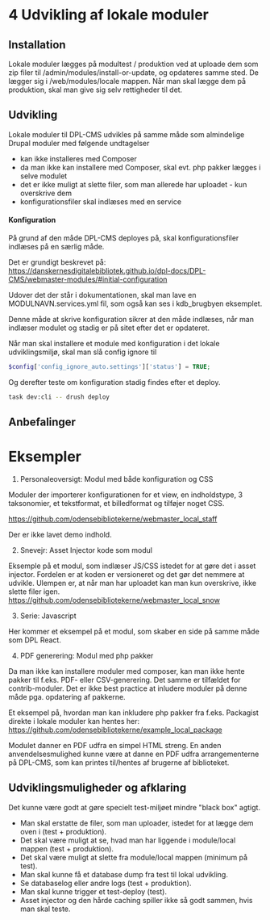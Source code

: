 # 4 Udvikling af lokale moduler

## Installation

Lokale moduler lægges på modultest / produktion ved at uploade dem som zip filer til /admin/modules/install-or-update, og opdateres samme sted. De lægger sig i /web/modules/locale mappen.
Når man skal lægge dem på produktion, skal man give sig selv rettigheder til det.

## Udvikling

Lokale moduler til DPL-CMS udvikles på samme måde som almindelige Drupal moduler med følgende undtagelser

- kan ikke installeres med Composer
- da man ikke kan installere med Composer, skal evt. php pakker lægges i selve modulet
- det er ikke muligt at slette filer, som man allerede har uploadet - kun overskrive dem
- konfigurationsfiler skal indlæses med en service

#### Konfiguration

På grund af den måde DPL-CMS deployes på, skal konfigurationsfiler indlæses på en særlig måde.

Det er grundigt beskrevet på:
https://danskernesdigitalebibliotek.github.io/dpl-docs/DPL-CMS/webmaster-modules/#initial-configuration

Udover det der står i dokumentationen, skal man lave en MODULNAVN.services.yml fil, som også kan ses i kdb_brugbyen eksemplet.

Denne måde at skrive konfiguration sikrer at den måde indlæses, når man indlæser modulet og stadig er på sitet efter det er opdateret.

Når man skal installere et module med konfiguration i det lokale udviklingsmiljø, skal man slå config ignore til

```php
$config['config_ignore_auto.settings']['status'] = TRUE;
```

Og derefter teste om konfiguration stadig findes efter et deploy.

```sh
task dev:cli -- drush deploy
```

## Anbefalinger

# Eksempler

1. Personaleoversigt: Modul med både konfiguration og CSS

Moduler der importerer konfigurationen for et view, en indholdstype, 3 taksonomier, et tekstformat, et billedformat og tilføjer noget CSS.

https://github.com/odensebibliotekerne/webmaster_local_staff

Der er ikke lavet demo indhold.

2. Snevejr: Asset Injector kode som modul

Eksemple på et modul, som indlæser JS/CSS istedet for at gøre det i asset injector. Fordelen er at koden er versioneret og det gør det nemmere at udvikle.
Ulempen er, at når man har uploadet kan man kun overskrive, ikke slette filer igen.
https://github.com/odensebibliotekerne/webmaster_local_snow

3. Serie: Javascript

Her kommer et eksempel på et modul, som skaber en side på samme måde som DPL React.

4. PDF generering: Modul med php pakker

Da man ikke kan installere moduler med composer, kan man ikke hente pakker til f.eks. PDF- eller CSV-generering. Det samme er tilfældet for contrib-moduler. Det er ikke best practice at inludere moduler på denne måde pga. opdatering af pakkerne.

Et eksempel på, hvordan man kan inkludere php pakker fra f.eks. Packagist direkte i lokale moduler kan hentes her:
https://github.com/odensebibliotekerne/example_local_package

Modulet danner en PDF udfra en simpel HTML streng. En anden anvendelsesmulighed kunne være at danne en PDF udfra arrangementerne på DPL-CMS, som kan printes til/hentes af brugerne af biblioteket.

## Udviklingsmuligheder og afklaring

Det kunne være godt at gøre specielt test-miljøet mindre "black box" agtigt.

- Man skal erstatte de filer, som man uploader, istedet for at lægge dem oven i (test + produktion).
- Det skal være muligt at se, hvad man har liggende i module/local mappen (test + produktion).
- Det skal være muligt at slette fra module/local mappen (minimum på test).
- Man skal kunne få et database dump fra test til lokal udvikling.
- Se databaselog eller andre logs (test + produktion).
- Man skal kunne trigger et test-deploy (test).
- Asset injector og den hårde caching spiller ikke så godt sammen, hvis man skal teste.

